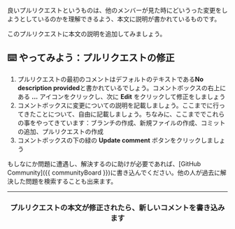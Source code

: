 良いプルリクエストというものは、他のメンバーが見た時にどいうった変更をしようとしているのかを理解できるよう、本文に説明が書かれているものです。

このプルリクエストに本文の説明を追加してみましょう。

## :keyboard: やってみよう：プルリクエストの修正

1. プルリクエストの最初のコメントはデフォルトのテキストである**No description provided**と書かれているでしょう。コメントボックスの右上にある **...** アイコンをクリックし、次に **Edit** をクリックして修正をしましょう
1. コメントボックスに変更についての説明を記載しましょう。ここまでに行ってきたことについて、自由に記載しましょう。ちなみに、ここまででこれらの事をやってきています：ブランチの作成、新規ファイルの作成、コミットの追加、プルリクエストの作成
1. コメントボックスの下の緑の **Update comment** ボタンをクリックしましょう


もしなにか問題に遭遇し、解決するのに助けが必要であれば、[GitHub Community]({{ communityBoard }})に書き込んでください。他の人が過去に解決した問題を検索することも出来ます。

<hr>
<h3 align="center">プルリクエストの本文が修正されたら、新しいコメントを書き込みます</h3>
